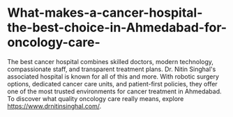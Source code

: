 # What-makes-a-cancer-hospital-the-best-choice-in-Ahmedabad-for-oncology-care-

The best cancer hospital combines skilled doctors, modern technology, compassionate staff, and transparent treatment plans. Dr. Nitin Singhal's associated hospital is known for all of this and more. With robotic surgery options, dedicated cancer care units, and patient-first policies, they offer one of the most trusted environments for cancer treatment in Ahmedabad. To discover what quality oncology care really means, explore https://www.drnitinsinghal.com/.
